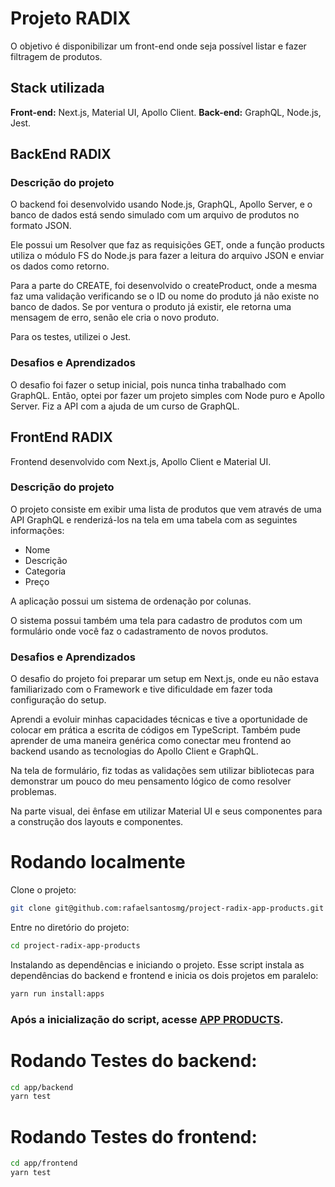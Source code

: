 # Projeto RADIX
O objetivo é disponibilizar um front-end onde seja possível listar e fazer filtragem de produtos.

## Stack utilizada
**Front-end:** Next.js, Material UI, Apollo Client.
**Back-end:** GraphQL, Node.js, Jest.

## BackEnd RADIX
### Descrição do projeto
O backend foi desenvolvido usando Node.js, GraphQL, Apollo Server, e o banco de dados está sendo simulado com um arquivo de produtos no formato JSON.

Ele possui um Resolver que faz as requisições GET, onde a função products utiliza o módulo FS do Node.js para fazer a leitura do arquivo JSON e enviar os dados como retorno.

Para a parte do CREATE, foi desenvolvido o createProduct, onde a mesma faz uma validação verificando se o ID ou nome do produto já não existe no banco de dados. Se por ventura o produto já existir, ele retorna uma mensagem de erro, senão ele cria o novo produto.

Para os testes, utilizei o Jest.

### Desafios e Aprendizados
O desafio foi fazer o setup inicial, pois nunca tinha trabalhado com GraphQL. Então, optei por fazer um projeto simples com Node puro e Apollo Server. Fiz a API com a ajuda de um curso de GraphQL.

## FrontEnd RADIX
Frontend desenvolvido com Next.js, Apollo Client e Material UI.

### Descrição do projeto
O projeto consiste em exibir uma lista de produtos que vem através de uma API GraphQL e renderizá-los na tela em uma tabela com as seguintes informações:

* Nome
* Descrição
* Categoria
* Preço

A aplicação possui um sistema de ordenação por colunas.

O sistema possui também uma tela para cadastro de produtos com um formulário onde você faz o cadastramento de novos produtos.

### Desafios e Aprendizados
O desafio do projeto foi preparar um setup em Next.js, onde eu não estava familiarizado com o Framework e tive dificuldade em fazer toda configuração do setup.

Aprendi a evoluir minhas capacidades técnicas e tive a oportunidade de colocar em prática a escrita de códigos em TypeScript. Também pude aprender de uma maneira genérica como conectar meu frontend ao backend usando as tecnologias do Apollo Client e GraphQL.

Na tela de formulário, fiz todas as validações sem utilizar bibliotecas para demonstrar um pouco do meu pensamento lógico de como resolver problemas.

Na parte visual, dei ênfase em utilizar Material UI e seus componentes para a construção dos layouts e componentes.

# Rodando localmente
Clone o projeto:

```bash
git clone git@github.com:rafaelsantosmg/project-radix-app-products.git
```

Entre no diretório do projeto:

```bash
cd project-radix-app-products
```

Instalando as dependências e iniciando o projeto. 
Esse script instala as dependências do backend e frontend e inicia os dois projetos em paralelo:

```bash
yarn run install:apps
```

### Após a inicialização do script, acesse [APP PRODUCTS](http://localhost:3000/).


# Rodando Testes do backend:

```bash
cd app/backend
yarn test
```

# Rodando Testes do frontend:

```bash
cd app/frontend
yarn test
```